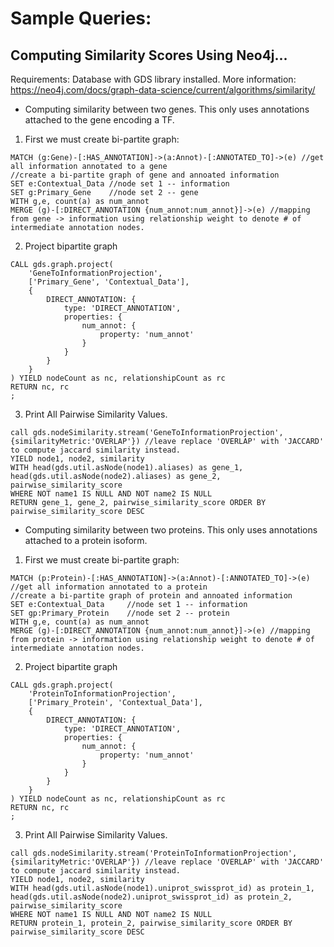 
# Sample Queries:

## Computing Similarity Scores Using Neo4j...

Requirements: Database with GDS library installed.
More information: https://neo4j.com/docs/graph-data-science/current/algorithms/similarity/

- Computing similarity between two genes. This only uses annotations attached to the gene encoding a TF.

1. First we must create bi-partite graph:
```cypher
MATCH (g:Gene)-[:HAS_ANNOTATION]->(a:Annot)-[:ANNOTATED_TO]->(e) //get all information annotated to a gene
//create a bi-partite graph of gene and annoated information
SET e:Contextual_Data //node set 1 -- information
SET g:Primary_Gene    //node set 2 -- gene
WITH g,e, count(a) as num_annot
MERGE (g)-[:DIRECT_ANNOTATION {num_annot:num_annot}]->(e) //mapping from gene -> information using relationship weight to denote # of intermediate annotation nodes.
```
2. Project bipartite graph
```cypher
CALL gds.graph.project(
    'GeneToInformationProjection',
    ['Primary_Gene', 'Contextual_Data'],
    {
        DIRECT_ANNOTATION: {
            type: 'DIRECT_ANNOTATION',
            properties: {
                num_annot: {
                    property: 'num_annot'
                }
            }
        }
    }
) YIELD nodeCount as nc, relationshipCount as rc
RETURN nc, rc
;
```
3. Print All Pairwise Similarity Values.
```cypher
call gds.nodeSimilarity.stream('GeneToInformationProjection', {similarityMetric:'OVERLAP'}) //leave replace 'OVERLAP' with 'JACCARD' to compute jaccard similarity instead.
YIELD node1, node2, similarity
WITH head(gds.util.asNode(node1).aliases) as gene_1, head(gds.util.asNode(node2).aliases) as gene_2, pairwise_similarity_score
WHERE NOT name1 IS NULL AND NOT name2 IS NULL
RETURN gene_1, gene_2, pairwise_similarity_score ORDER BY pairwise_similarity_score DESC
```
- Computing similarity between two proteins. This only uses annotations attached to a protein isoform. 
1. First we must create bi-partite graph:
```cypher
MATCH (p:Protein)-[:HAS_ANNOTATION]->(a:Annot)-[:ANNOTATED_TO]->(e) //get all information annotated to a protein
//create a bi-partite graph of protein and annoated information
SET e:Contextual_Data     //node set 1 -- information
SET gp:Primary_Protein    //node set 2 -- protein
WITH g,e, count(a) as num_annot
MERGE (g)-[:DIRECT_ANNOTATION {num_annot:num_annot}]->(e) //mapping from protein -> information using relationship weight to denote # of intermediate annotation nodes.
```
2. Project bipartite graph
```cypher
CALL gds.graph.project(
    'ProteinToInformationProjection',
    ['Primary_Protein', 'Contextual_Data'],
    {
        DIRECT_ANNOTATION: {
            type: 'DIRECT_ANNOTATION',
            properties: {
                num_annot: {
                    property: 'num_annot'
                }
            }
        }
    }
) YIELD nodeCount as nc, relationshipCount as rc
RETURN nc, rc
;
```
3. Print All Pairwise Similarity Values.
```cypher
call gds.nodeSimilarity.stream('ProteinToInformationProjection', {similarityMetric:'OVERLAP'}) //leave replace 'OVERLAP' with 'JACCARD' to compute jaccard similarity instead.
YIELD node1, node2, similarity
WITH head(gds.util.asNode(node1).uniprot_swissprot_id) as protein_1, head(gds.util.asNode(node2).uniprot_swissprot_id) as protein_2, pairwise_similarity_score
WHERE NOT name1 IS NULL AND NOT name2 IS NULL
RETURN protein_1, protein_2, pairwise_similarity_score ORDER BY pairwise_similarity_score DESC
```

